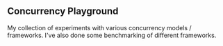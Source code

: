 ## Concurrency Playground

My collection of experiments with various concurrency models / frameworks. I've also done some benchmarking of different frameworks.
